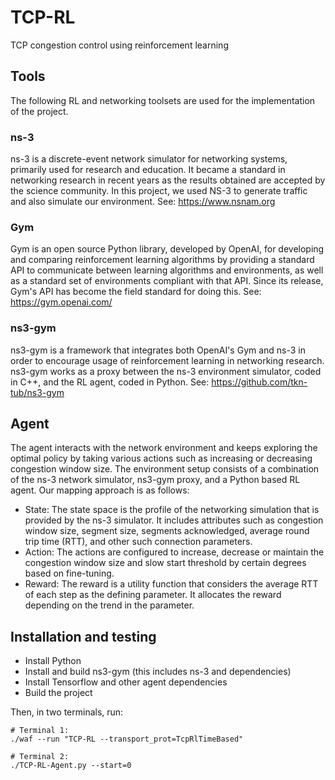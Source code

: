 # TCP-RL
TCP congestion control using reinforcement learning

## Tools
The following RL and networking toolsets are used for the implementation of the project.

### ns-3
ns-3 is a discrete-event network simulator for networking systems, primarily used for research and education. It became a standard in networking research in recent years as the results obtained are accepted by the science community. In this project, we used NS-3 to generate traffic and also simulate our environment.
See: https://www.nsnam.org

### Gym
Gym is an open source Python library, developed by OpenAI, for developing and comparing reinforcement learning algorithms by providing a standard API to communicate between learning algorithms and environments, as well as a standard set of environments compliant with that API. Since its release, Gym's API has become the field standard for doing this.
See: https://gym.openai.com/

### ns3-gym
ns3-gym is a framework that integrates both OpenAI's Gym and ns-3 in order to encourage usage of reinforcement learning in networking research. ns3-gym works as a proxy between the ns-3 environment simulator, coded in C++, and the RL agent, coded in Python.
See: https://github.com/tkn-tub/ns3-gym

## Agent
The agent interacts with the network environment and keeps exploring the optimal policy by taking various actions such as increasing or decreasing congestion window size. The environment setup consists of a combination of the ns-3 network simulator, ns3-gym proxy, and a Python based RL agent. Our mapping approach is as follows:

* State: The state space is the profile of the networking simulation that is provided by the ns-3 simulator. It includes attributes such as congestion window size, segment size, segments acknowledged, average round trip time (RTT), and other such connection parameters.
* Action: The actions are configured to increase, decrease or maintain the congestion window size and slow start threshold by certain degrees based on fine-tuning.
* Reward: The reward is a utility function that considers the average RTT of each step as the defining parameter. It allocates the reward depending on the trend in the parameter.

## Installation and testing

* Install Python
* Install and build ns3-gym (this includes ns-3 and dependencies)
* Install Tensorflow and other agent dependencies
* Build the project

Then, in two terminals, run:
```
# Terminal 1:
./waf --run "TCP-RL --transport_prot=TcpRlTimeBased"

# Terminal 2:
./TCP-RL-Agent.py --start=0
```

